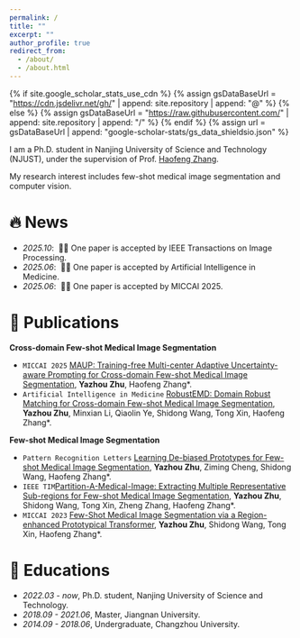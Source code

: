 ```yaml
---
permalink: /
title: ""
excerpt: ""
author_profile: true
redirect_from: 
  - /about/
  - /about.html
---
```


{% if site.google_scholar_stats_use_cdn %}
{% assign gsDataBaseUrl = "https://cdn.jsdelivr.net/gh/" | append: site.repository | append: "@" %}
{% else %}
{% assign gsDataBaseUrl = "https://raw.githubusercontent.com/" | append: site.repository | append: "/" %}
{% endif %}
{% assign url = gsDataBaseUrl | append: "google-scholar-stats/gs_data_shieldsio.json" %}

<span class='anchor' id='about-me'></span>

I am a Ph.D. student in Nanjing University of Science and Technology (NJUST), under the supervision of Prof. [Haofeng Zhang](https://scholar.google.com/citations?user=BRFfdhcAAAAJ&hl=en&oi=ao). 

My research interest includes few-shot medical image segmentation and computer vision. 



# 🔥 News
- *2025.10*: &nbsp;🎉🎉 One paper is accepted by IEEE Transactions on Image Processing.
- *2025.06*: &nbsp;🎉🎉 One paper is accepted by Artificial Intelligence in Medicine.
- *2025.06*: &nbsp;🎉🎉 One paper is accepted by MICCAI 2025. 

# 📝 Publications

**Cross-domain Few-shot Medical Image Segmentation**
</div>


- `MICCAI 2025` [MAUP: Training-free Multi-center Adaptive Uncertainty-aware Prompting for Cross-domain Few-shot Medical Image Segmentation](https://www.arxiv.org/abs/2508.03511), **Yazhou Zhu**, Haofeng Zhang*.
- ``Artificial Intelligence in Medicine`` [RobustEMD: Domain Robust Matching for Cross-domain Few-shot Medical Image Segmentation](https://www.sciencedirect.com/science/article/abs/pii/S0933365725001320), **Yazhou Zhu**, Minxian Li, Qiaolin Ye, Shidong Wang, Tong Xin, Haofeng Zhang*.


**Few-shot Medical Image Segmentation**
- ``Pattern Recognition Letters`` [Learning De-biased Prototypes for Few-shot Medical Image Segmentation](https://www.sciencedirect.com/science/article/abs/pii/S0167865524001417), **Yazhou Zhu**, Ziming Cheng, Shidong Wang, Haofeng Zhang*.
- ``IEEE TIM``[Partition-A-Medical-Image: Extracting Multiple Representative Sub-regions for Few-shot Medical Image Segmentation](https://arxiv.org/abs/2309.11172), **Yazhou Zhu**, Shidong Wang, Tong Xin, Zheng Zhang, Haofeng Zhang*.
- ``MICCAI 2023`` [Few-Shot Medical Image Segmentation via a Region-enhanced Prototypical Transformer](https://arxiv.org/abs/2309.04825), **Yazhou Zhu**, Shidong Wang, Tong Xin, Haofeng Zhang*.
 




# 📖 Educations
- *2022.03 - now*, Ph.D. student, Nanjing University of Science and Technology.
- *2018.09 - 2021.06*, Master, Jiangnan University. 
- *2014.09 - 2018.06*, Undergraduate, Changzhou University. 

